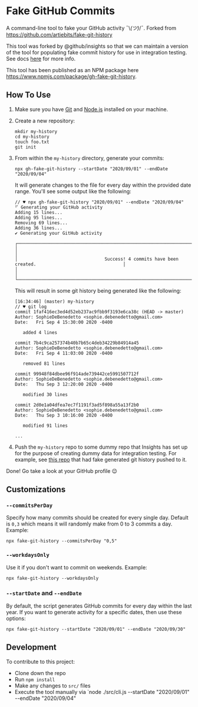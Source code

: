 # Fake GitHub Commits

A command-line tool to fake your GitHub activity ¯\\_(ツ)_/¯.
Forked from https://github.com/artiebits/fake-git-history

This tool was forked by @github/insights so that we can maintain a version of the tool for populating fake commit history for use in integration testing. See docs [here](https://github.com/github/insights/blob/master/docs/engineering/adrs/adr-172-artificial-data-for-integration-testing.md) for more info.

This tool has been published as an NPM package here https://www.npmjs.com/package/gh-fake-git-history.

## How To Use
1. Make sure you have [Git](https://git-scm.com/book/en/v2/Getting-Started-Installing-Git) and [Node.js](https://nodejs.org/en/download/) installed on your machine.
2. Create a new repository:
   ```shell script
   mkdir my-history
   cd my-history
   touch foo.txt
   git init
   ```
3. From within the `my-history` directory, generate your commits:
   ```shell script
   npx gh-fake-git-history --startDate "2020/09/01" --endDate "2020/09/04"
   ```
   It will generate changes to the file for every day within the provided date range. You'll see some output like the following:

   ```
   // ♥ npx gh-fake-git-history "2020/09/01" --endDate "2020/09/04"
   ⠋ Generating your GitHub activity
   Adding 15 lines...
   Adding 95 lines...
   Removing 69 lines...
   Adding 36 lines...
   ✔ Generating your GitHub activity

   ┌──────────────────────────────────────────────────────────────────────────────────────────────────────┐
   │                                                                                                      │
   │                                 Success! 4 commits have been created.                                 │
   │                                                                                                      │
   └──────────────────────────────────────────────────────────────────────────────────────────────────────┘
   ```

   This will result in some git history being generated like the following:

   ```
   [16:34:46] (master) my-history
   // ♥ git log
   commit 1faf416ec3ed4d52eb237ac9fbb9f3193e6ca38c (HEAD -> master)
   Author: SophieDeBenedetto <sophie.debenedetto@gmail.com>
   Date:   Fri Sep 4 15:30:00 2020 -0400

      added 4 lines

   commit 7b4c9ca257374b40b7b65c4deb34229b84914a45
   Author: SophieDeBenedetto <sophie.debenedetto@gmail.com>
   Date:   Fri Sep 4 11:03:00 2020 -0400

      removed 81 lines

   commit 99948f84dbee96f914ade739442ce5991507712f
   Author: SophieDeBenedetto <sophie.debenedetto@gmail.com>
   Date:   Thu Sep 3 12:20:00 2020 -0400

      modified 30 lines

   commit 2d0e1a04dfea7ec7f1191f3ad5f898a55a13f2b0
   Author: SophieDeBenedetto <sophie.debenedetto@gmail.com>
   Date:   Thu Sep 3 10:16:00 2020 -0400

      modified 91 lines

   ...
   ```
4. Push the `my-history` repo to some dummy repo that Insights has set up for the purpose of creating dummy data for integration testing. For example, see [this repo](https://github.com/SophieDeBenedetto/fake-history/commits/main) that had fake generated git history pushed to it.

Done! Go take a look at your GitHub profile 😉

## Customizations

### `--commitsPerDay`

Specify how many commits should be created for every single day.
Default is `0,3` which means it will randomly make from 0 to 3 commits a day. Example:

```shell script
npx fake-git-history --commitsPerDay "0,5"
```

### `--workdaysOnly`

Use it if you don't want to commit on weekends. Example:

```shell script
npx fake-git-history --workdaysOnly
```

### `--startDate` and `--endDate`

By default, the script generates GitHub commits for every day within the last year.
If you want to generate activity for a specific dates, then use these options:

```shell script
npx fake-git-history --startDate "2020/09/01" --endDate "2020/09/30"
```

## Development
To contribute to this project:

* Clone down the repo
* Run `npm install`
* Make any changes to `src/` files
* Execute the tool manually via `node ./src/cli.js --startDate "2020/09/01" --endDate "2020/09/04"